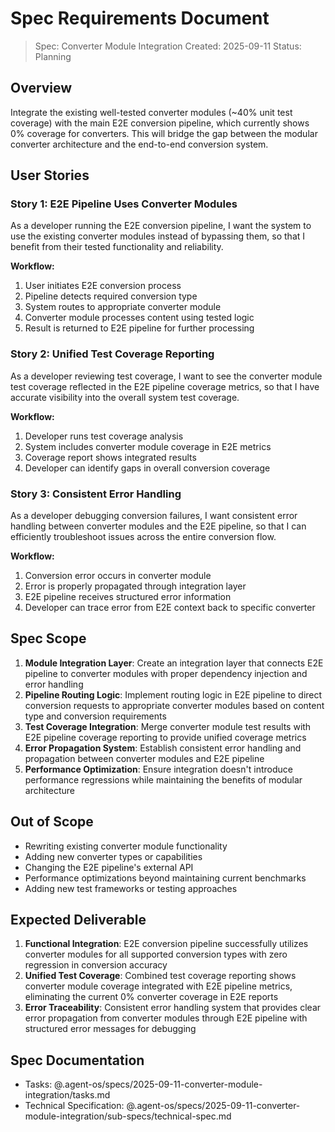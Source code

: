 # Spec Requirements Document

> Spec: Converter Module Integration
> Created: 2025-09-11
> Status: Planning

## Overview

Integrate the existing well-tested converter modules (~40% unit test coverage) with the main E2E conversion pipeline, which currently shows 0% coverage for converters. This will bridge the gap between the modular converter architecture and the end-to-end conversion system.

## User Stories

### Story 1: E2E Pipeline Uses Converter Modules
As a developer running the E2E conversion pipeline, I want the system to use the existing converter modules instead of bypassing them, so that I benefit from their tested functionality and reliability.

**Workflow:**
1. User initiates E2E conversion process
2. Pipeline detects required conversion type
3. System routes to appropriate converter module
4. Converter module processes content using tested logic
5. Result is returned to E2E pipeline for further processing

### Story 2: Unified Test Coverage Reporting
As a developer reviewing test coverage, I want to see the converter module test coverage reflected in the E2E pipeline coverage metrics, so that I have accurate visibility into the overall system test coverage.

**Workflow:**
1. Developer runs test coverage analysis
2. System includes converter module coverage in E2E metrics
3. Coverage report shows integrated results
4. Developer can identify gaps in overall conversion coverage

### Story 3: Consistent Error Handling
As a developer debugging conversion failures, I want consistent error handling between converter modules and the E2E pipeline, so that I can efficiently troubleshoot issues across the entire conversion flow.

**Workflow:**
1. Conversion error occurs in converter module
2. Error is properly propagated through integration layer
3. E2E pipeline receives structured error information
4. Developer can trace error from E2E context back to specific converter

## Spec Scope

1. **Module Integration Layer**: Create an integration layer that connects E2E pipeline to converter modules with proper dependency injection and error handling
2. **Pipeline Routing Logic**: Implement routing logic in E2E pipeline to direct conversion requests to appropriate converter modules based on content type and conversion requirements
3. **Test Coverage Integration**: Merge converter module test results with E2E pipeline coverage reporting to provide unified coverage metrics
4. **Error Propagation System**: Establish consistent error handling and propagation between converter modules and E2E pipeline
5. **Performance Optimization**: Ensure integration doesn't introduce performance regressions while maintaining the benefits of modular architecture

## Out of Scope

- Rewriting existing converter module functionality
- Adding new converter types or capabilities
- Changing the E2E pipeline's external API
- Performance optimizations beyond maintaining current benchmarks
- Adding new test frameworks or testing approaches

## Expected Deliverable

1. **Functional Integration**: E2E conversion pipeline successfully utilizes converter modules for all supported conversion types with zero regression in conversion accuracy
2. **Unified Test Coverage**: Combined test coverage reporting shows converter module coverage integrated with E2E pipeline metrics, eliminating the current 0% converter coverage in E2E reports
3. **Error Traceability**: Consistent error handling system that provides clear error propagation from converter modules through E2E pipeline with structured error messages for debugging

## Spec Documentation

- Tasks: @.agent-os/specs/2025-09-11-converter-module-integration/tasks.md
- Technical Specification: @.agent-os/specs/2025-09-11-converter-module-integration/sub-specs/technical-spec.md